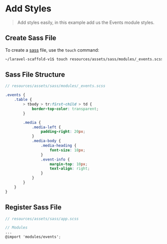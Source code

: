 # Add Styles

> Add styles easily, in this example add us the Events module styles.

## Create Sass File

To create a [sass](http://sass-lang.com/) file, use the `touch` command:

```bash
~/laravel-scaffold-v1$ touch resources/assets/sass/modules/_events.scss
```


## Sass File Structure

```scss
// resources/assets/sass/modules/_events.scss

.events {
    .table {
        > tbody > tr:first-child > td {
            border-top-color: transparent;
        }

        .media {
            .media-left {
                padding-right: 20px;
            }
            .media-body {
                .media-heading {
                    font-size: 18px;
                }
                .event-info {
                    margin-top: 10px;
                    text-align: right;
                }
            }
        }
    }
}
```


## Register Sass File

```scss
// resources/assets/sass/app.scss

// Modules
...
@import 'modules/events';
```
